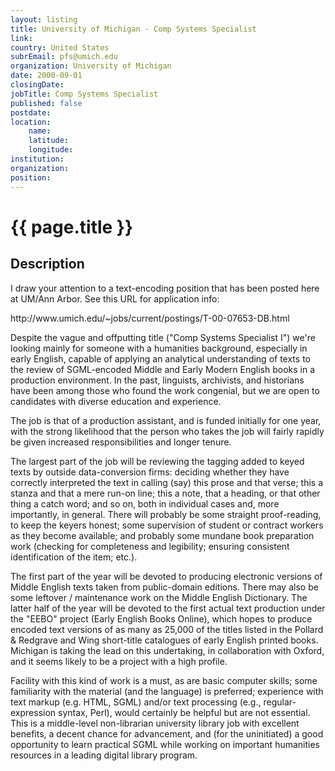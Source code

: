```yaml
---
layout: listing
title: University of Michigan - Comp Systems Specialist
link:
country: United States
subrEmail: pfs@umich.edu
organization: University of Michigan 
date: 2000-09-01
closingDate: 
jobTitle: Comp Systems Specialist
published: false
postdate:
location:
	name: 
	latitude: 
	longitude: 
institution: 
organization: 
position: 
--- 
```



# {{ page.title }}

## Description


<p>I draw your attention to a text-encoding position that has been posted here at UM/Ann Arbor. See this URL for application info:</p>
<p> http://www.umich.edu/~jobs/current/postings/T-00-07653-DB.html </p>
<p> Despite the vague and offputting title ("Comp Systems Specialist I") we're looking mainly for someone with a humanities background, especially in early English, capable of applying an analytical understanding of texts to the review of SGML-encoded Middle and Early Modern English books in a production environment. In the past, linguists, archivists, and historians have been among those who found the work congenial, but we are open to candidates with diverse education and experience.</p>
<p> The job is that of a production assistant, and is funded initially for one year, with the strong likelihood that the person who takes the job will fairly rapidly be given increased responsibilities and longer tenure.</p>
<p> The largest part of the job will be reviewing the tagging added to keyed texts by outside data-conversion firms: deciding whether they have correctly interpreted the text in calling (say) this prose and that verse; this a stanza and that a mere run-on line; this a note, that a heading, or that other thing a catch word; and so on, both in individual cases and, more importantly, in general. There will probably be some straight proof-reading, to keep the keyers honest; some supervision of student or contract workers as they become available; and probably some mundane book preparation work (checking for completeness and legibility; ensuring consistent identification of the item; etc.).</p>
<p> The first part of the year will be devoted to producing electronic versions of Middle English texts taken from public-domain editions. There may also be some leftover / maintenance work on the Middle English Dictionary. The latter half of the year will be devoted to the first actual text production under the "EEBO" project (Early English Books Online), which hopes to produce encoded text versions of as many as 25,000 of the titles listed in the Pollard & Redgrave and Wing short-title catalogues of early English printed books. Michigan is taking the lead on this undertaking, in collaboration with Oxford, and it seems likely to be a project with a high profile.</p>
<p> Facility with this kind of work is a must, as are basic computer skills; some familiarity with the material (and the language) is preferred; experience with text markup (e.g. HTML, SGML) and/or text processing (e.g., regular-expression syntax, Perl), would certainly be helpful but are not essential.
This is a middle-level non-librarian university library job with excellent benefits, a decent chance for advancement, and (for the uninitiated) a good opportunity to learn practical SGML while working on important humanities resources in a leading digital library program.
</p>
